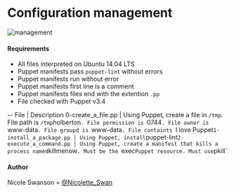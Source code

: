 # Configuration management
![management](http://www.ability2code.co.uk/img/configurationmanagement.png)
#### Requirements
- All files interpreted on Ubuntu 14.04 LTS
- Puppet manifests pass `puppet-lint` without errors
- Puppet manifests run without error
- Puppet manifests first line is a comment
- Puppet manifests files end with the extention `.pp`
- File checked with Puppet v3.4

--
File | Description
0-create\_a\_file.pp | Using Puppet, create a file in `/tmp`. File path is `/tmp`holberton`. File permission is `0744`. File owner is `www-data`. File groupd is `www-data`. File containts `I love Puppet`
1-install_a_package.pp | Using Puppet, install `puppet-lint`
2-execute_a_command.pp | Using Puppet, create a manifest that kills a process named `killmenow`. Must be the `exec` Puppet resource. Must use `pkill`

#### Author
Nicole Swanson = [@Nicolette_Swan](https://twitter.com/Nicolette_Swan)
